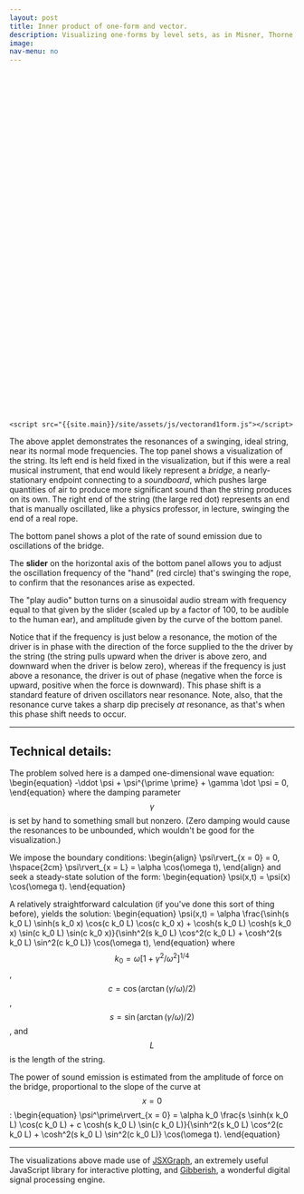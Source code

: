 ```yaml
---
layout: post
title: Inner product of one-form and vector.
description: Visualizing one-forms by level sets, as in Misner, Thorne, and Wheeler's Gravitation, and inner products with vectors by the piercing of those level sets.
image: 
nav-menu: no
---
```


<head>
 <!--<link rel="stylesheet" type="text/css" href="http://jsxgraph.uni-bayreuth.de/distrib/jsxgraph.css" />-->
 <link rel="stylesheet" type="text/css" href="{{site.main}}/site/assets/css/jsxgraph.css" />
 <!--<script type="text/javascript" src="{{site.main}}/site/assets/js/jsxgraphcore.js"></script>-->
 <script type="text/javascript" src="http://jsxgraph.uni-bayreuth.de/distrib/jsxgraphcore.js"></script>
<script src="https://cdn.mathjax.org/mathjax/latest/MathJax.js?config=TeX-AMS-MML_HTMLorMML" type="text/javascript"></script>
</head>



<div id='jxgbox1' class='jxgbox' style="width:600px; height:600px;"></div>
  <html>

    <script src="{{site.main}}/site/assets/js/vectorand1form.js"></script>



  </html>


The above applet demonstrates the resonances of a swinging, ideal string, near its normal mode frequencies. The top panel shows a visualization of the string. Its left end is held fixed in the visualization, but if this were a real musical instrument, that end would likely represent a *bridge*, a nearly-stationary endpoint connecting to a *soundboard*, which pushes large quantities of air to produce more significant sound than the string produces on its own. The right end of the string (the large red dot) represents an end that is manually oscillated, like a physics professor, in lecture, swinging the end of a real rope.

The bottom panel shows a plot of the rate of sound emission due to oscillations of the bridge. 

The **slider** on the horizontal axis of the bottom panel allows you to adjust the oscillation frequency of the "hand" (red circle) that's swinging the rope, to confirm that the resonances arise as expected.

The "play audio" button turns on a sinusoidal audio stream with frequency equal to that given by the slider (scaled up by a factor of 100, to be audible to the human ear), and amplitude given by the curve of the bottom panel. 

Notice that if the frequency is just below a resonance, the motion of the driver is in phase with the direction of the force supplied to the the driver by the string (the string pulls upward when the driver is above zero, and downward when the driver is below zero), whereas if the frequency is just above a resonance, the driver is out of phase (negative when the force is upward, positive when the force is downward). This phase shift is a standard feature of driven oscillators near resonance. Note, also, that the resonance curve takes a sharp dip precisely *at* resonance, as that's when this phase shift needs to occur.

-------------------------

Technical details:
------------------

The problem solved here is a damped one-dimensional wave equation:
\begin{equation}
-\ddot \psi + \psi^{\prime \prime} + \gamma \dot \psi = 0,
\end{equation}
where the damping parameter $$\gamma$$ is set by hand to something small but nonzero. (Zero damping would cause the resonances to be unbounded, which wouldn't be good for the visualization.)

We impose the boundary conditions:
\begin{align}
\psi\rvert_{x = 0} = 0, \hspace{2cm} \psi\rvert_{x = L} = \alpha \cos(\omega t),
\end{align}
and seek a steady-state solution of the form:
\begin{equation}
\psi(x,t) = \psi(x) \cos(\omega t).
\end{equation}

A relatively straightforward calculation (if you've done this sort of thing before), yields the solution:
\begin{equation}
\psi(x,t) = \alpha \frac{\sinh(s k_0 L) \sinh(s k_0 x) \cos(c k_0 L) \cos(c k_0 x) + \cosh(s k_0 L) \cosh(s k_0 x) \sin(c k_0 L) \sin(c k_0 x)}{\sinh^2(s k_0 L) \cos^2(c k_0 L) + \cosh^2(s k_0 L) \sin^2(c k_0 L)} \cos(\omega t),
\end{equation}
where $$k_0 = \omega \left[1+\gamma^2/\omega^2\right]^{1/4}$$, $$c = \cos(\arctan(\gamma/\omega)/2)$$, $$s = \sin(\arctan(\gamma/\omega)/2)$$, and $$L$$ is the length of the string.

The power of sound emission is estimated from the amplitude of force on the bridge, proportional to the slope of the curve at $$x=0$$:
\begin{equation}
\psi^\prime\rvert_{x = 0} = \alpha k_0 \frac{s \sinh(x k_0 L) \cos(c k_0 L) + c \cosh(s k_0 L) \sin(c k_0 L)}{\sinh^2(s k_0 L) \cos^2(c k_0 L) + \cosh^2(s k_0 L) \sin^2(c k_0 L)} \cos(\omega t).
\end{equation}

------------------------

The visualizations above made use of [JSXGraph](http://jsxgraph.uni-bayreuth.de/wp/index.html), an extremely useful JavaScript library for interactive plotting, and [Gibberish](http://www.charlie-roberts.com/gibberish/), a wonderful digital signal processing engine.
